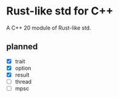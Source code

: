 # Rust-like std for C++

A C++ 20 module of Rust-like std.

## planned
- [x] trait
- [x] option
- [x] result
- [ ] thread
- [ ] mpsc